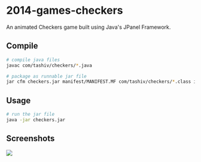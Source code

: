 # 2014-games-checkers
An animated Checkers game built using Java's JPanel Framework.

## Compile
```bash
# compile java files
javac com/tashiv/checkers/*.java

# package as runnable jar file
jar cfm checkers.jar manifest/MANIFEST.MF com/tashiv/checkers/*.class images
```

## Usage
```bash
# run the jar file
java -jar checkers.jar
```

## Screenshots
<img src="https://github.com/Tashiv/2014-Games-Checkers/blob/master/.media/gameplay.gif?raw=true">
